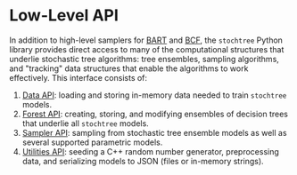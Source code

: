# Low-Level API

In addition to high-level samplers for [BART](../bart.md) and [BCF](../bcf.md), 
the `stochtree` Python library provides direct access to many of the computational structures that 
underlie stochastic tree algorithms: tree ensembles, sampling algorithms, and "tracking" data structures 
that enable the algorithms to work effectively. This interface consists of:

1. [Data API](dataset.md): loading and storing in-memory data needed to train `stochtree` models.
2. [Forest API](forest.md): creating, storing, and modifying ensembles of decision trees that underlie all `stochtree` models.
3. [Sampler API](sampler.md): sampling from stochastic tree ensemble models as well as several supported parametric models.
4. [Utilities API](utilities.md): seeding a C++ random number generator, preprocessing data, and serializing models to JSON (files or in-memory strings).
